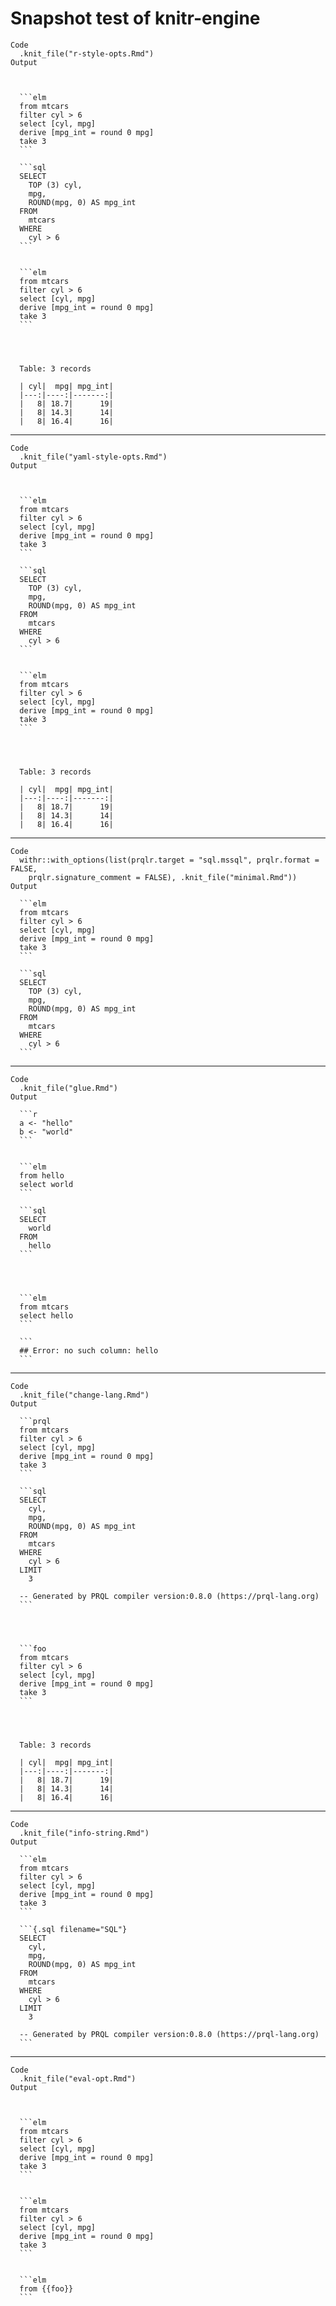 # Snapshot test of knitr-engine

    Code
      .knit_file("r-style-opts.Rmd")
    Output
      
      
      
      ```elm
      from mtcars
      filter cyl > 6
      select [cyl, mpg]
      derive [mpg_int = round 0 mpg]
      take 3
      ```
      
      ```sql
      SELECT
        TOP (3) cyl,
        mpg,
        ROUND(mpg, 0) AS mpg_int
      FROM
        mtcars
      WHERE
        cyl > 6
      ```
      
      
      ```elm
      from mtcars
      filter cyl > 6
      select [cyl, mpg]
      derive [mpg_int = round 0 mpg]
      take 3
      ```
      
      
      
      
      Table: 3 records
      
      | cyl|  mpg| mpg_int|
      |---:|----:|-------:|
      |   8| 18.7|      19|
      |   8| 14.3|      14|
      |   8| 16.4|      16|
      

---

    Code
      .knit_file("yaml-style-opts.Rmd")
    Output
      
      
      
      ```elm
      from mtcars
      filter cyl > 6
      select [cyl, mpg]
      derive [mpg_int = round 0 mpg]
      take 3
      ```
      
      ```sql
      SELECT
        TOP (3) cyl,
        mpg,
        ROUND(mpg, 0) AS mpg_int
      FROM
        mtcars
      WHERE
        cyl > 6
      ```
      
      
      ```elm
      from mtcars
      filter cyl > 6
      select [cyl, mpg]
      derive [mpg_int = round 0 mpg]
      take 3
      ```
      
      
      
      
      Table: 3 records
      
      | cyl|  mpg| mpg_int|
      |---:|----:|-------:|
      |   8| 18.7|      19|
      |   8| 14.3|      14|
      |   8| 16.4|      16|
      

---

    Code
      withr::with_options(list(prqlr.target = "sql.mssql", prqlr.format = FALSE,
        prqlr.signature_comment = FALSE), .knit_file("minimal.Rmd"))
    Output
      
      ```elm
      from mtcars
      filter cyl > 6
      select [cyl, mpg]
      derive [mpg_int = round 0 mpg]
      take 3
      ```
      
      ```sql
      SELECT
        TOP (3) cyl,
        mpg,
        ROUND(mpg, 0) AS mpg_int
      FROM
        mtcars
      WHERE
        cyl > 6
      ```

---

    Code
      .knit_file("glue.Rmd")
    Output
      
      ```r
      a <- "hello"
      b <- "world"
      ```
      
      
      ```elm
      from hello
      select world
      ```
      
      ```sql
      SELECT
        world
      FROM
        hello
      ```
      
      
      
      
      ```elm
      from mtcars
      select hello
      ```
      
      ```
      ## Error: no such column: hello
      ```
      

---

    Code
      .knit_file("change-lang.Rmd")
    Output
      
      ```prql
      from mtcars
      filter cyl > 6
      select [cyl, mpg]
      derive [mpg_int = round 0 mpg]
      take 3
      ```
      
      ```sql
      SELECT
        cyl,
        mpg,
        ROUND(mpg, 0) AS mpg_int
      FROM
        mtcars
      WHERE
        cyl > 6
      LIMIT
        3
      
      -- Generated by PRQL compiler version:0.8.0 (https://prql-lang.org)
      ```
      
      
      
      
      ```foo
      from mtcars
      filter cyl > 6
      select [cyl, mpg]
      derive [mpg_int = round 0 mpg]
      take 3
      ```
      
      
      
      
      Table: 3 records
      
      | cyl|  mpg| mpg_int|
      |---:|----:|-------:|
      |   8| 18.7|      19|
      |   8| 14.3|      14|
      |   8| 16.4|      16|
      

---

    Code
      .knit_file("info-string.Rmd")
    Output
      
      ```elm
      from mtcars
      filter cyl > 6
      select [cyl, mpg]
      derive [mpg_int = round 0 mpg]
      take 3
      ```
      
      ```{.sql filename="SQL"}
      SELECT
        cyl,
        mpg,
        ROUND(mpg, 0) AS mpg_int
      FROM
        mtcars
      WHERE
        cyl > 6
      LIMIT
        3
      
      -- Generated by PRQL compiler version:0.8.0 (https://prql-lang.org)
      ```

---

    Code
      .knit_file("eval-opt.Rmd")
    Output
      
      
      
      ```elm
      from mtcars
      filter cyl > 6
      select [cyl, mpg]
      derive [mpg_int = round 0 mpg]
      take 3
      ```
      
      
      ```elm
      from mtcars
      filter cyl > 6
      select [cyl, mpg]
      derive [mpg_int = round 0 mpg]
      take 3
      ```
      
      
      ```elm
      from {{foo}}
      ```


